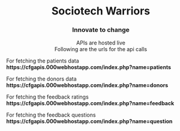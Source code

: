 <html>
<center><h1>Sociotech Warriors</h1></center>
<center><h3>Innovate to change</h3></center>
<center>APIs are hosted live</center>
<center>Following are the urls for the api calls </center>
<p>For fetching the patients data  <strong>https://cfgapis.000webhostapp.com/index.php?name=patients</strong></p>
<p>For fetching the donors data <strong>https://cfgapis.000webhostapp.com/index.php?name=donors</strong></p>
<p>For fetching the feedback ratings <strong>https://cfgapis.000webhostapp.com/index.php?name=feedback</strong></p>
<p>For fetching the feedback questions <strong>https://cfgapis.000webhostapp.com/index.php?name=question</strong></p>
</html>